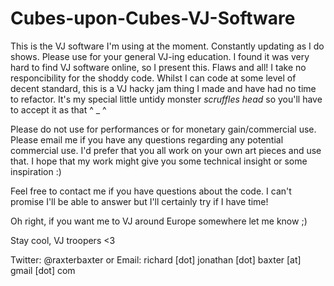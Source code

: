 # Cubes-upon-Cubes-VJ-Software
This is the VJ software I'm using at the moment. Constantly updating as I do shows. 
Please use for your general VJ-ing education. I found it was very hard to find VJ software online, so I present this. Flaws and all! I take no responcibility for the shoddy code. 
Whilst I can code at some level of decent standard, this is a VJ hacky jam thing I made and have had no time to refactor. 
It's my special little untidy monster *scruffles head* so you'll have to accept it as that ^ _ ^

Please do not use for performances or for monetary gain/commercial use. 
Please email me if you have any questions regarding any potential commercial use.
I'd prefer that you all work on your own art pieces and use that. 
I hope that my work might give you some technical insight or some inspiration :)

Feel free to contact me if you have questions about the code.
I can't promise I'll be able to answer but I'll certainly try if I have time!

Oh right, if you want me to VJ around Europe somewhere let me know ;)

Stay cool, VJ troopers <3

Twitter: @raxterbaxter 
or 
Email: richard [dot] jonathan [dot] baxter [at] gmail [dot] com
